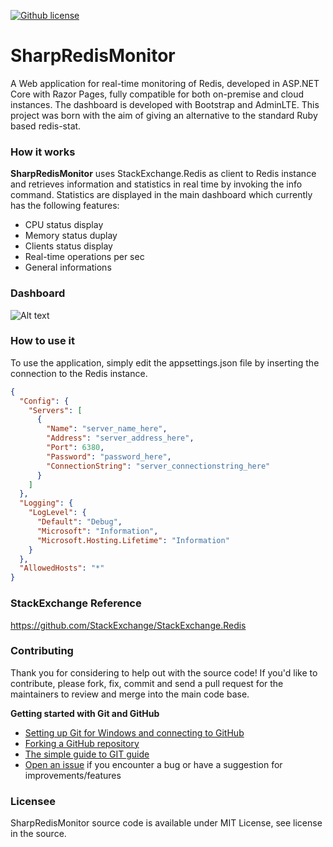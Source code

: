 [![Github license](mit.svg)](https://github.com/engineering87/CoreRedisStats/blob/master/LICENSE)

# SharpRedisMonitor
A Web application for real-time monitoring of Redis, developed in ASP.NET Core with Razor Pages, fully compatible for both on-premise and cloud instances. The dashboard is developed with Bootstrap and AdminLTE. This project was born with the aim of giving an alternative to the standard Ruby based redis-stat.

### How it works
**SharpRedisMonitor** uses StackExchange.Redis as client to Redis instance and retrieves information and statistics in real time by invoking the info command. Statistics are displayed in the main dashboard which currently has the following features:
- CPU status display
- Memory status duplay
- Clients status display
- Real-time operations per sec
- General informations

### Dashboard
![Alt text](/wiki/img/Dashboard.PNG?raw=true)

### How to use it
To use the application, simply edit the appsettings.json file by inserting the connection to the Redis instance.

```json
{
  "Config": {
    "Servers": [
      {
        "Name": "server_name_here",
        "Address": "server_address_here",
        "Port": 6380,
        "Password": "password_here",
        "ConnectionString": "server_connectionstring_here"
      }
    ]
  }, 
  "Logging": {
    "LogLevel": {
      "Default": "Debug",
      "Microsoft": "Information",
      "Microsoft.Hosting.Lifetime": "Information"
    }
  },
  "AllowedHosts": "*"
}
```

### StackExchange Reference
https://github.com/StackExchange/StackExchange.Redis

### Contributing
Thank you for considering to help out with the source code!
If you'd like to contribute, please fork, fix, commit and send a pull request for the maintainers to review and merge into the main code base.

**Getting started with Git and GitHub**

 * [Setting up Git for Windows and connecting to GitHub](http://help.github.com/win-set-up-git/)
 * [Forking a GitHub repository](http://help.github.com/fork-a-repo/)
 * [The simple guide to GIT guide](http://rogerdudler.github.com/git-guide/)
 * [Open an issue](https://github.com/sharpcode-it/SharpRedisMonitor/issues) if you encounter a bug or have a suggestion for improvements/features

### Licensee
SharpRedisMonitor source code is available under MIT License, see license in the source.
